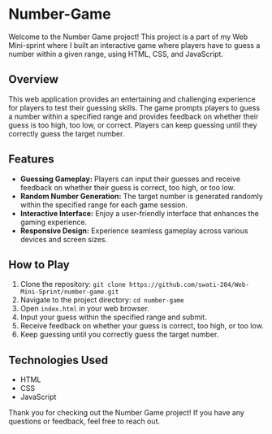 # Number-Game

Welcome to the Number Game project! This project is a part of my Web Mini-sprint where I built an interactive game where players have to guess a number within a given range, using HTML, CSS, and JavaScript.

## Overview

This web application provides an entertaining and challenging experience for players to test their guessing skills. The game prompts players to guess a number within a specified range and provides feedback on whether their guess is too high, too low, or correct. Players can keep guessing until they correctly guess the target number.

## Features

- **Guessing Gameplay:** Players can input their guesses and receive feedback on whether their guess is correct, too high, or too low.
- **Random Number Generation:** The target number is generated randomly within the specified range for each game session.
- **Interactive Interface:** Enjoy a user-friendly interface that enhances the gaming experience.
- **Responsive Design:** Experience seamless gameplay across various devices and screen sizes.

## How to Play

1. Clone the repository: `git clone https://github.com/swati-204/Web-Mini-Sprint/number-game.git`
2. Navigate to the project directory: `cd number-game`
3. Open `index.html` in your web browser.
4. Input your guess within the specified range and submit.
5. Receive feedback on whether your guess is correct, too high, or too low.
6. Keep guessing until you correctly guess the target number.

## Technologies Used

- HTML
- CSS
- JavaScript

Thank you for checking out the Number Game project! If you have any questions or feedback, feel free to reach out.
